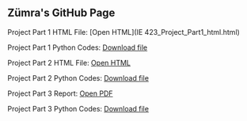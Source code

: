 ## Zümra's GitHub Page 

Project Part 1 HTML File: [Open HTML](IE 423_Project_Part1_html.html)
 
Project Part 1 Python Codes: [Download file](IE423_Project_Part1_Code.py)

Project Part 2 HTML File: [Open HTML](IE423_Project_Part_2.html)
 
Project Part 2 Python Codes: [Download file](IE423_Project_Part_2_Code.py)

Project Part 3 Report: [Open PDF](IE423_ProjectPart3_Report.pdf)
 
Project Part 3 Python Codes: [Download file](IE423_Project_Part3.py)



